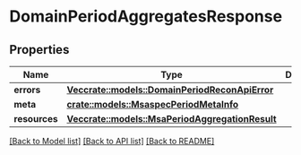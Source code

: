 # DomainPeriodAggregatesResponse

## Properties

Name | Type | Description | Notes
------------ | ------------- | ------------- | -------------
**errors** | [**Vec<crate::models::DomainPeriodReconApiError>**](domain.ReconAPIError.md) |  | 
**meta** | [**crate::models::MsaspecPeriodMetaInfo**](msaspec.MetaInfo.md) |  | 
**resources** | [**Vec<crate::models::MsaPeriodAggregationResult>**](msa.AggregationResult.md) |  | 

[[Back to Model list]](../README.md#documentation-for-models) [[Back to API list]](../README.md#documentation-for-api-endpoints) [[Back to README]](../README.md)


